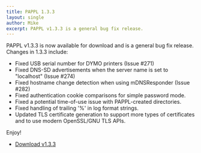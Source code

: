 ```yaml
---
title: PAPPL 1.3.3
layout: single
author: Mike
excerpt: PAPPL v1.3.3 is a general bug fix release.
---
```


PAPPL v1.3.3 is now available for download and is a general bug fix release.
Changes in 1.3.3 include:

- Fixed USB serial number for DYMO printers (Issue #271)
- Fixed DNS-SD advertisements when the server name is set to "localhost"
  (Issue #274)
- Fixed hostname change detection when using mDNSResponder (Issue #282)
- Fixed authentication cookie comparisons for simple password mode.
- Fixed a potential time-of-use issue with PAPPL-created directories.
- Fixed handling of trailing '%' in log format strings.
- Updated TLS certificate generation to support more types of certificates and
  to use modern OpenSSL/GNU TLS APIs.

Enjoy!

* <a href="https://github.com/michaelrsweet/pappl/releases/tag/v1.3.3" itemprop="sameAs" rel="nofollow noopener noreferrer"><i class="fas fa-fw fa-download" aria-hidden="true"></i>Download v1.3.3</a>

